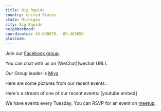 ```yaml
---
title: Big Rapids
country: United States
state: Michigan
city: Big Rapids
neighborhood: 
coordinates: 43.698078, -85.483656
plusCode:
---
```

Join our [Facebook group](https://www.facebook.com/groups/free.code.camp.bigrapids).

You can chat with us on [WeChat](wechat URL).

Our Group leader is [Miya](freecodecamp.org/miya)

Here are some pictures from our recent events:
![]().

Here's a stream of one of our recent events:
[youtube embed]

We have events every Tuesday. You can RSVP for an event on [meetup](meetupurl).
